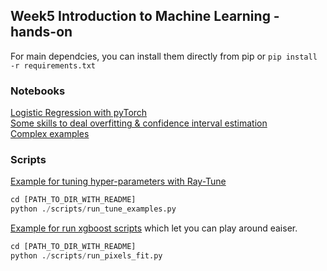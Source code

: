 ## Week5 Introduction to Machine Learning - hands-on

For main dependcies, you can install them directly from pip or `pip install -r requirements.txt`

### Notebooks
[Logistic Regression with pyTorch](./notebooks/demo-code-01-Logistic.ipynb)  
[Some skills to deal overfitting & confidence interval estimation](./notebooks/demo-code-02-Overfitting-and-CIEstimation.ipynb)  
[Complex examples](./notebooks/demo-code-03-PCAM.ipynb)

### Scripts
[Example for tuning hyper-parameters with Ray-Tune](./scripts/run_tune_example.py)

```python
cd [PATH_TO_DIR_WITH_README]
python ./scripts/run_tune_examples.py
```

[Example for run xgboost scripts](./scripts/run_pixels_fit.py) which let you can play around eaiser.
```python
cd [PATH_TO_DIR_WITH_README]
python ./scripts/run_pixels_fit.py
```
